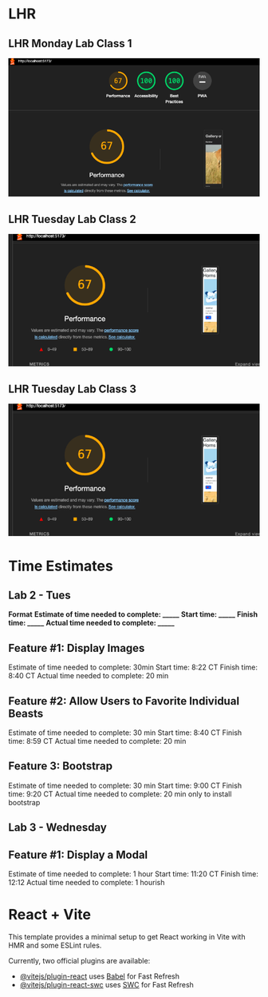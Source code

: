 # LHR
## LHR Monday Lab Class 1 

![LHR Mon](/assets/LHRMon.png)

## LHR Tuesday Lab Class 2
![LHR Tues](/assets/LHRTues.png)

## LHR Tuesday Lab Class 3
![LHR Wed](/assets/LHRWed.png)

# Time Estimates
## Lab 2 - Tues
**Format**
**Estimate of time needed to complete: _____**
**Start time: _____**
**Finish time: _____**
**Actual time needed to complete: _____**

## Feature #1: Display Images
Estimate of time needed to complete: 30min
Start time: 8:22 CT
Finish time:  8:40 CT
Actual time needed to complete: 20 min

## Feature #2: Allow Users to Favorite Individual Beasts
Estimate of time needed to complete: 30 min
Start time: 8:40 CT
Finish time: 8:59 CT
Actual time needed to complete: 20 min

## Feature 3: Bootstrap
Estimate of time needed to complete: 30 min
Start time: 9:00 CT
Finish time: 9:20 CT
Actual time needed to complete: 20 min only to install bootstrap

## Lab 3 - Wednesday

## Feature #1: Display a Modal
Estimate of time needed to complete: 1 hour
Start time: 11:20 CT
Finish time: 12:12
Actual time needed to complete: 1 hourish

# React + Vite

This template provides a minimal setup to get React working in Vite with HMR and some ESLint rules.

Currently, two official plugins are available:

- [@vitejs/plugin-react](https://github.com/vitejs/vite-plugin-react/blob/main/packages/plugin-react/README.md) uses [Babel](https://babeljs.io/) for Fast Refresh
- [@vitejs/plugin-react-swc](https://github.com/vitejs/vite-plugin-react-swc) uses [SWC](https://swc.rs/) for Fast Refresh
